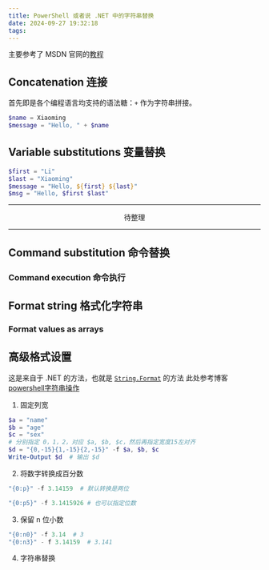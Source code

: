 ```yaml
---
title: PowerShell 或者说 .NET 中的字符串替换
date: 2024-09-27 19:32:18
tags:
---
```

主要参考了 MSDN 官网的[教程](https://learn.microsoft.com/zh-cn/powershell/scripting/learn/deep-dives/everything-about-string-substitutions)

## Concatenation 连接

首先即是各个编程语言均支持的语法糖：`+` 作为字符串拼接。

```powershell
$name = Xiaoming
$message = "Hello, " + $name
```

## Variable substitutions 变量替换

```powershell
$first = "Li"
$last = "Xiaoming"
$message = "Hello, ${first} ${last}"
$msg = "Hello, $first $last"
```

<hr>
<p style="text-align: center">待整理</p>
<hr>

## Command substitution 命令替换

### Command execution 命令执行

## Format string 格式化字符串

### Format values as arrays

## 高级格式设置

这是来自于 .NET 的方法，也就是 [`String.Format`](https://learn.microsoft.com/zh-cn/dotnet/api/system.string.format) 的方法
此处参考博客 [powershell字符串操作](https://www.cnblogs.com/zqj-blog/p/10044181.html) 

1. 固定列宽

```powershell
$a = "name"
$b = "age"
$c = "sex"
# 分别指定 0，1，2，对应 $a, $b, $c，然后再指定宽度15左对齐
$d = "{0,-15}{1,-15}{2,-15}" -f $a, $b, $c  
Write-Output $d  # 输出 $d
```

2. 将数字转换成百分数

```powershell
"{0:p}" -f 3.14159  # 默认转换是两位

"{0:p5}" -f 3.1415926 # 也可以指定位数
```

3. 保留 n 位小数

```powershell
"{0:n0}" -f 3.14  # 3
"{0:n3}" - f 3.14159  # 3.141
```

4. 字符串替换
